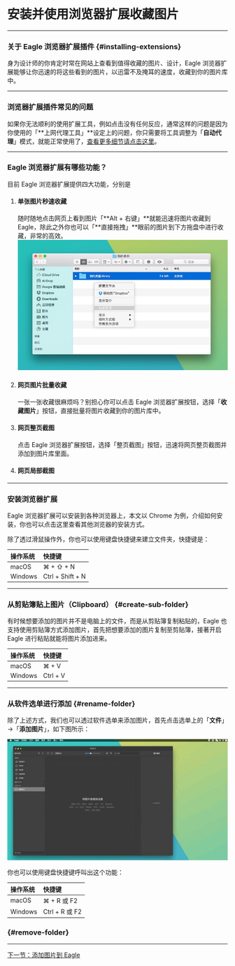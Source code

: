 # 安装并使用浏览器扩展收藏图片

---

### 关于 Eagle 浏览器扩展插件 {#installing-extensions}

身为设计师的你肯定时常在网站上查看到值得收藏的图片、设计，Eagle 浏览器扩展能够让你迅速的将这些看到的图片，以迅雷不及掩耳的速度，收藏到你的图片库中。

---

### 浏览器扩展插件常见的问题

如果你无法顺利的使用扩展工具，例如点击没有任何反应，通常这样的问题是因为你使用的「**上网代理工具」**设定上的问题，你只需要将工具调整为「**自动代理**」模式，就能正常使用了，[查看更多细节请点击这里](/faq.md)。

---

### Eagle 浏览器扩展有哪些功能？

目前 Eagle 浏览器扩展提供四大功能，分别是

1. #### 单张图片秒速收藏

   随时随地点击网页上看到图片「**Alt + 右键」**就能迅速将图片收藏到 Eagle，除此之外你也可以「**直接拖拽」**眼前的图片到下方拖盘中进行收藏，非常的高效。  
   ![](/assets/backup-step-2.png)

2. #### 网页图片批量收藏

   一张一张收藏很麻烦吗？别担心你可以点击 Eagle 浏览器扩展按钮，选择「**收藏图片**」按钮，直接批量将图片收藏到你的图片库中。

3. #### 网页整页截图

   点击 Eagle 浏览器扩展按钮，选择「整页截图」按钮，迅速将网页整页截图并添加到图片库里面。

4. #### 网页局部截图

---

### 安装浏览器扩展

Eagle 浏览器扩展可以安装到各种浏览器上，本文以 Chrome 为例，介绍如何安装，你也可以点击这里查看其他浏览器的安装方式。

除了透过滑鼠操作外，你也可以使用键盘快捷键来建立文件夹，快捷键是：

| 操作系统 | 快捷键 |
| :--- | :--- |
| macOS | ⌘ + ⇧ + N |
| Windows | Ctrl + Shift + N |

---

### 从剪贴簿贴上图片（Clipboard） {#create-sub-folder}

有时候想要添加的图片并不是电脑上的文件，而是从剪贴簿复制粘贴的，Eagle 也支持使用剪贴簿方式添加图片，首先把想要添加的图片复制至剪贴簿，接著开启 Eagle 进行粘贴就能将图片添加进来。

| 操作系统 | 快捷键 |
| :--- | :--- |
| macOS | ⌘ + V |
| Windows | Ctrl + V |

---

### 从软件选单进行添加 {#rename-folder}

除了上述方式，我们也可以透过软件选单来添加图片，首先点击选单上的「**文件**」→「**添加图片**」，如下图所示：

![](https://raw.githubusercontent.com/Augus/Eagle-Documents/master/assets/Eagle系统选单添加图片.gif)

你也可以使用键盘快捷键呼叫出这个功能：

| 操作系统 | 快捷键 |
| :--- | :--- |
| macOS | ⌘ + R 或 F2 |
| Windows | Ctrl + R 或 F2 |

###  {#remove-folder}

---

[下一节：添加图片到 Eagle](/add-images.md)

